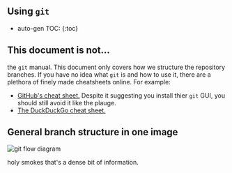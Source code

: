 Using `git`
---

* auto-gen TOC:
{:toc}

## This document is not...
the `git` manual. This document only covers how we structure the repository branches. If you have no idea what `git` is and how to use it, there are a plethora of finely made cheatsheets online. For example:

* [GitHub's cheat sheet.](https://services.github.com/on-demand/downloads/github-git-cheat-sheet.pdf) Despite it suggesting you install thier `git` GUI, you should still avoid it like the plauge.
* [The DuckDuckGo cheat sheet.](https://duckduckgo.com/?q=git+cheat+sheet&t=ffab&ia=cheatsheet)

## General branch structure in one image
![git flow diagram](https://github.com/arslanbilal/git-cheat-sheet/blob/master/Img/git-flow-commands-without-flow.png)

holy smokes that's a dense bit of information.
